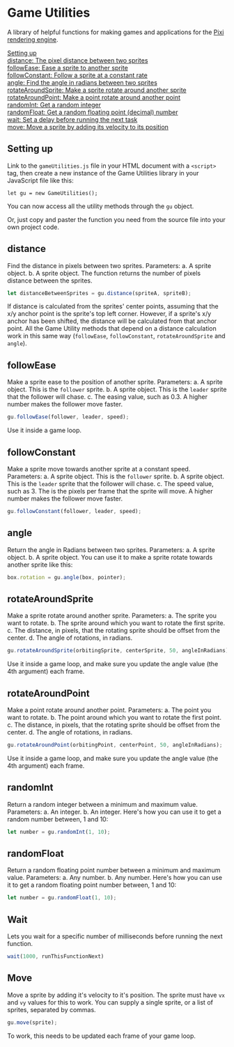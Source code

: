 Game Utilities
=============

A library of helpful functions for making games and applications for
the [Pixi rendering engine](https://github.com/pixijs/pixi.js).

[Setting up](#settingup) <br>
[distance: The pixel distance between two sprites](#distance) <br>
[followEase: Ease a sprite to another sprite](#followease) <br>
[followConstant: Follow a sprite at a constant rate](#followconstant) <br>
[angle: Find the angle in radians between two sprites](#angle) <br>
[rotateAroundSprite: Make a sprite rotate around another sprite](#rotatearoundsprite) <br>
[rotateAroundPoint: Make a point rotate around another point](#rotatearoundpoint) <br>
[randomInt: Get a random integer](#randomint) <br>
[randomFloat: Get a random floating point (decimal) number](#randomfloat) <br>
[wait: Set a delay before running the next task](#wait) <br>
[move: Move a sprite by adding its velocity to its position](#move) <br>

<a id="settingup"></a>
Setting up
----------

Link to the `gameUtilities.js` file in your HTML document with a
`<script>` tag, then create a new instance of the Game Utilities
library in your JavaScript file like this:

```
let gu = new GameUtilities();
```
You can now access all the utility methods through the `gu` object.

Or, just copy and paster the function you need from the source file
into your own project code.

<a id="distance"></a>
distance
--------

Find the distance in pixels between two sprites.
Parameters: 
a. A sprite object. 
b. A sprite object. 
The function returns the number of pixels distance between the sprites.
```js
let distanceBetweenSprites = gu.distance(spriteA, spriteB);
```
If distance is calculated from the sprites' center points, assuming
that the x/y anchor point is the sprite's top left corner. However, if
a sprite's x/y anchor has been shifted, the distance will be
calculated from that anchor point. All the Game Utility methods that depend
on a distance calculation work in this same way (`followEase`,
`followConstant`, `rotateAroundSprite` and `angle`).

<a id="followease"></a>
followEase
-----------

Make a sprite ease to the position of another sprite.
Parameters: 
a. A sprite object. This is the `follower` sprite.
b. A sprite object. This is the `leader` sprite that the follower will chase.
c. The easing value, such as 0.3. A higher number makes the follower move faster.
```js
gu.followEase(follower, leader, speed);
```
Use it inside a game loop.

<a id="followconstant"></a>
followConstant
----------------

Make a sprite move towards another sprite at a constant speed.
Parameters: 
a. A sprite object. This is the `follower` sprite.
b. A sprite object. This is the `leader` sprite that the follower will chase.
c. The speed value, such as 3. The is the pixels per frame that the sprite will move. A higher number makes the follower move faster.
```js
gu.followConstant(follower, leader, speed);
```
<a id="angle"></a>
angle
-----

Return the angle in Radians between two sprites.
Parameters: 
a. A sprite object.
b. A sprite object.
You can use it to make a sprite rotate towards another sprite like this:
```js
box.rotation = gu.angle(box, pointer);
```
<a id="rotatearoundsprite"></a>
rotateAroundSprite
------------------
Make a sprite rotate around another sprite.
Parameters:
a. The sprite you want to rotate.
b. The sprite around which you want to rotate the first sprite.
c. The distance, in pixels, that the rotating sprite should be offset from the center.
d. The angle of rotations, in radians.
```js
gu.rotateAroundSprite(orbitingSprite, centerSprite, 50, angleInRadians);
```
Use it inside a game loop, and make sure you update the angle value (the 4th argument) each frame.

<a id="rotatearoundpoint"></a>
rotateAroundPoint
-----------------
Make a point rotate around another point.
Parameters:
a. The point you want to rotate.
b. The point around which you want to rotate the first point.
c. The distance, in pixels, that the rotating sprite should be offset from the center.
d. The angle of rotations, in radians.
```js
gu.rotateAroundPoint(orbitingPoint, centerPoint, 50, angleInRadians);
```
Use it inside a game loop, and make sure you update the angle value (the 4th argument) each frame.

<a id="randomint"></a>
randomInt
---------

Return a random integer between a minimum and maximum value.
Parameters: 
a. An integer.
b. An integer.
Here's how you can use it to get a random number between, 1 and 10:
```js
let number = gu.randomInt(1, 10);
```
<a id="randomfloat"></a>
randomFloat
-----------

Return a random floating point number between a minimum and maximum
value.
Parameters: 
a. Any number.
b. Any number.
Here's how you can use it to get a random floating point number between, 1 and 10:
```js
let number = gu.randomFloat(1, 10);
```
<a id="wait"></a>
Wait
----

Lets you wait for a specific number of milliseconds before running the
next function. 
```js 
wait(1000, runThisFunctionNext)
```

<a id="move"></a>
Move
----

Move a sprite by adding it's velocity to it's position. The sprite 
must have `vx` and `vy` values for this to work. You can supply a
single sprite, or a list of sprites, separated by commas.
```js
gu.move(sprite);
```
To work, this needs to be updated each frame of your game loop.

